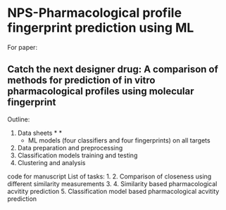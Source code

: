 # NPS-Pharmacological profile fingerprint prediction using ML

For paper: 
## Catch the next designer drug: A comparison of methods for prediction of in vitro pharmacological profiles using molecular fingerprint

Outline:
1. Data sheets
   *
   *
   * ML models (four classifiers and four fingerprints) on all targets
2. Data preparation and preprocessing
3. Classification models training and testing
4. Clustering and analysis


code for manuscript
List of tasks:
1. 
2. Comparison of closeness using different similarity measurements
3. 
4. Similarity based pharmacological acvitity prediction
5. Classification model based pharmacological acvitity prediction
